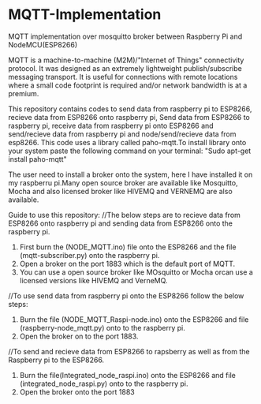 # MQTT-Implementation
MQTT implementation over mosquitto broker between Raspberry Pi and NodeMCU(ESP8266)

MQTT is a machine-to-machine (M2M)/"Internet of Things" connectivity protocol. It was designed as an extremely lightweight publish/subscribe messaging transport. It is useful for connections with remote locations where a small code footprint is required and/or network bandwidth is at a premium. 

This repository contains codes to send data from raspberry pi to ESP8266, recieve data from ESP8266 onto raspberry pi, Send data from ESP8266 to raspberry pi, receive data from raspberry pi onto ESP8266 and send/recieve data from raspberry pi and node/send/recieve data from esp8266.
This code uses a library called paho-mqtt.To install library onto your system paste the following command on your terminal:
                                         "Sudo apt-get install paho-mqtt"

The user need to install a broker onto the system, here I have installed it on my raspberru pi.Many open source broker are available like Mosquitto, Mocha and also licensed broker like HIVEMQ and VERNEMQ are also available.

Guide to use this repository:
//The below steps are to recieve data from ESP8266 onto raspberry pi and sending data from ESP8266 onto the raspberry pi.
1. First burn the (NODE_MQTT.ino) file onto the ESP8266 and the file (mqtt-subscriber.py) onto the raspberry pi.
2. Open a broker on the port 1883 which is the default port of MQTT.
3. You can use a open source broker like MOsquitto or Mocha orcan use a licensed versions like HIVEMQ and VerneMQ.

//To use send data from raspberry pi onto the ESP8266 follow the below steps:
1. Burn the file (NODE_MQTT_Raspi-node.ino) onto the ESP8266 and file (raspberry-node_mqtt.py) onto to the raspberry pi.
2. Open the broker on to the port 1883.

//To send and recieve data from ESP8266 to rapsberry as well as from the Raspberry pi to the ESP8266.
1. Burn the file(Integrated_node_raspi.ino) onto the ESP8266 and file (integrated_node_raspi.py) onto to the raspberry pi.
2. Open the broker onto the port 1883
